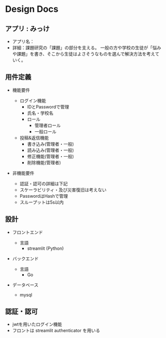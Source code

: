 # Design Docs
## アプリ : みっけ

- アプリ名：
- 詳細：課題研究の「課題」の部分を支える。
一般の方や学校の生徒が「悩みや課題」を書き、そこから生徒はよさそうなものを選んで解決方法を考えていく。

## 用件定義
- 機能要件
    - ログイン機能
        - IDとPasswordで管理
        - 氏名・学校名
        - ロール
            - 管理者ロール
            - 一般ロール
    - 投稿&返信機能
        - 書き込み(管理者・一般)
        - 読み込み(管理者・一般)
        - 修正機能(管理者・一般)
        - 削除機能(管理者)


- 非機能要件
    - 認証・認可の詳細は下記
    - スケーラビリティ・及び災害復旧は考えない
    - PasswordはHashで管理
    - スループットは5s以内

## 設計
- フロントエンド
    - 言語
        - streamlit (Python)

- バックエンド
  - 言語
    - Go
  
- データベース
  - mysql

## 認証・認可
- jwtを用いたログイン機能
- フロントは streamlit authenticator を用いる
